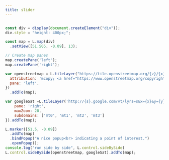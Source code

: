 ```yaml
---
title: slider
---
```


<!-- ```js
import {require} from "npm:d3-require";
var sideBySide = require('leaflet-side-by-side')
console.log(sideBySide)
``` -->

<!-- <link rel="modulepreload" href="./leaflet-side-by-side.js"> -->

```js

const div = display(document.createElement("div"));
div.style = "height: 400px;";

const map = L.map(div)
  .setView([51.505, -0.09], 13);

// Create map panes
map.createPane('left');
map.createPane('right');

var openstreetmap = L.tileLayer("https://tile.openstreetmap.org/{z}/{x}/{y}.png", {
  attribution: '&copy; <a href="https://www.openstreetmap.org/copyright">OpenStreetMap</a>',
  pane: 'left',
})
  .addTo(map);

var googleSat =L.tileLayer('http://{s}.google.com/vt/lyrs=s&x={x}&y={y}&z={z}', {
    pane: 'right',
    maxZoom: 20,
    subdomains: ['mt0', 'mt1', 'mt2', 'mt3']
}).addTo(map);

L.marker([51.5, -0.09])
  .addTo(map)
  .bindPopup("A nice popup<br> indicating a point of interest.")
  .openPopup();
console.log("run side by side", L.control.sideBySide)
L.control.sideBySide(openstreetmap, googleSat).addTo(map);
```